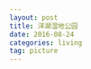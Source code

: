 ```yaml
---
layout: post  
title: 洋湖湿地公园
date: 2016-08-24  
categories: living   
tag: picture
---  
```




<p><img src="{{page.image_server_base}}%E6%B4%8B%E6%B9%96%E6%B9%BF%E5%9C%B0%E5%85%AC%E5%9B%AD/2016-08-24%20180527.jpg" alt="" style="max-width:100%;"/></p>

<p><img src="{{page.image_server_base}}%E6%B4%8B%E6%B9%96%E6%B9%BF%E5%9C%B0%E5%85%AC%E5%9B%AD/2016-08-24%20180548.jpg" alt="" style="max-width:100%;"/></p>


<p><img src="{{page.image_server_base}}%E6%B4%8B%E6%B9%96%E6%B9%BF%E5%9C%B0%E5%85%AC%E5%9B%AD/2016-08-24%20180703.jpg" alt="" style="max-width:100%;"/></p>


<p><img src="{{page.image_server_base}}%E6%B4%8B%E6%B9%96%E6%B9%BF%E5%9C%B0%E5%85%AC%E5%9B%AD/2016-08-24%20180708.jpg" alt="" style="max-width:100%;"/></p>


<p><img src="{{page.image_server_base}}%E6%B4%8B%E6%B9%96%E6%B9%BF%E5%9C%B0%E5%85%AC%E5%9B%AD/2016-08-24%20181128.jpg" alt="" style="max-width:100%;"/></p>


<p><img src="{{page.image_server_base}}%E6%B4%8B%E6%B9%96%E6%B9%BF%E5%9C%B0%E5%85%AC%E5%9B%AD/2016-08-24%20181136.jpg" alt="" style="max-width:100%;"/></p>


<p><img src="{{page.image_server_base}}%E6%B4%8B%E6%B9%96%E6%B9%BF%E5%9C%B0%E5%85%AC%E5%9B%AD/2016-08-24%20181142.jpg" alt="" style="max-width:100%;"/></p>


<p><img src="{{page.image_server_base}}%E6%B4%8B%E6%B9%96%E6%B9%BF%E5%9C%B0%E5%85%AC%E5%9B%AD/2016-08-24%20182254.jpg" alt="" style="max-width:100%;"/></p>


<p><img src="{{page.image_server_base}}%E6%B4%8B%E6%B9%96%E6%B9%BF%E5%9C%B0%E5%85%AC%E5%9B%AD/2016-08-24%20182656.jpg" alt="" style="max-width:100%;"/></p>


<p><img src="{{page.image_server_base}}%E6%B4%8B%E6%B9%96%E6%B9%BF%E5%9C%B0%E5%85%AC%E5%9B%AD/2016-08-24%20182700.jpg" alt="" style="max-width:100%;"/></p>

<p><img src="{{page.image_server_base}}%E6%B4%8B%E6%B9%96%E6%B9%BF%E5%9C%B0%E5%85%AC%E5%9B%AD/2016-08-24%20190949.jpg" alt="" style="max-width:100%;"/></p>
